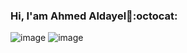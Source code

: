 ### Hi, I'am Ahmed Aldayel👋:octocat:
![image](dino.gif)
![image](https://github.com/Ahmed-Aldayel/saadeghi/blob/master/dino.gif)
<!--
**Ahmed-Aldayel/Ahmed-Aldayel** is a ✨ _special_ ✨ repository because its `README.md` (this file) appears on your GitHub profile.

- 🔭 I’m Comuter Student at KSU 
- 🌱 I’m currently learning Data visulizaton
- ⚡ Fun fact: I:heart::coffee: 

